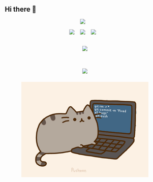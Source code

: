 ##  Hi there 👋
<!-- 个人资料徽标 -->

<div align="center">
  <a href="https://flyrr.xyz/"><img src="https://img.shields.io/badge/Blog-个人博客-blue"></a>&emsp;
  <!-- <a href="https://twitter.com/anzhiyu_c"><img src="https://img.shields.io/badge/twitter-%E6%8E%A8%E7%89%B9-blue"></a>&emsp;
  <a href="https://www.youtube.com/channel/UC1zFQPt_DccDr0pn60jzoQQ"><img src="https://img.shields.io/badge/youtube-%E6%B2%B9%E7%AE%A1-c32136"></a>&emsp; -->
  
  <a href="https://blog.csdn.net/qq_38710789"><img src="https://img.shields.io/badge/CSDN-%E5%8D%9A%E5%AE%A2-c32136"></a>&emsp;
  <a href="https://space.bilibili.com/372204786"><img src="https://img.shields.io/badge/bilibili-B%E7%AB%99-ff69b4"></a>&emsp;
  <a href="https://www.zhihu.com/people/xi-gua-pi-pi-60"><img src="https://img.shields.io/badge/zhihu-%E7%9F%A5%E4%B9%8E-blue"></a>&emsp;
<!-- 访客数统计徽标 -->
  <img src="https://vbr.wocr.tk/badge?page_id=Cranberrycrisp&color=00FFCC" /></div>
---


<!-- 动态打字效果 -->

<h1 align="center">
  <a href="https://flyrr.xyz/">
    <img src="https://readme-typing-svg.herokuapp.com?color=%2336BCF7&lines=下次你路过 人间已无我;console.log(%22Hello%EF%BC%8Cworld%22)">
  </a>
</h1>
<!-- 敲代码的图片 -->

<div align="center" ><img order-radius="100px" src="https://raw.githubusercontent.com/Cranberrycrisp/img/main/blog/pusheencode.gif"/></div>


<br>